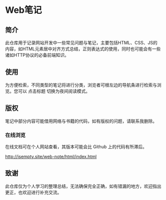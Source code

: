 <!DOCTYPE html>
<html lang="en">
<head>
    <meta charset="UTF-8">
</head>
<body>
    <div id="container">
        <hgroup>
            <h1 id="title">Web笔记</h1>
        </hgroup>
        <section>
            <h2>简介</h2>
            <p>
                此仓库用于记录网站开发中一些常见问题与笔记，主要包括HTML、CSS、JS的内容，如HTML元素居中对齐方式总结，正则表达式的使用，同时也可能会有一些诸如HTTP协议的必备前端知识。
            </p>
        </section>
        <section>
            <h2>使用</h2>
            <p>
                为方便检索，不同类型的笔记将进行分类，浏览者可根左边的导航条进行检索与浏览。您可以 <span class="different"> 点击标题 </span> 切换为夜间阅读模式。
            </p>
        </section>
        <section>
            <h2>版权</h2>
            <p>
                笔记中部分内容可能借用网络与书籍的代码，如有版权的问题，请联系我删除。
            </p>
        </section>
        <section>
            <h3>在线浏览</h3>
            <p>
                在线文档可在个人网站查看，其版本可能会比 Github 上的代码有所滞后。
                <div class="show">
                    <a href="http://isempty.site/web-note/html/index.html">http://isempty.site/web-note/html/index.html</a>
                </div>
            </p>
        </section>
        <section class="refer">
            <h2>致谢</h2>
            <p>
                此仓库仅为个人学习的整理总结，无法确保完全正确，如有错漏的地方，欢迎指出更正，也欢迎进行补充交流。
            </p>
        </section>
    </div>
</body>
</html>